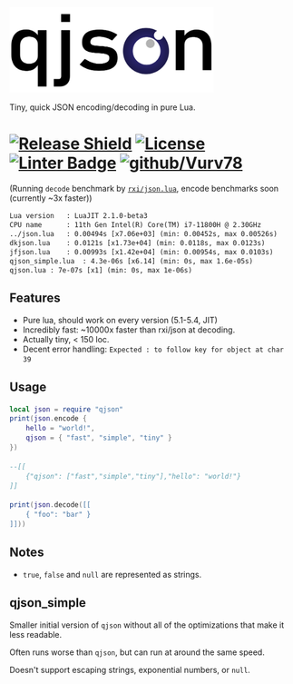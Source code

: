 <img src="qjson.svg" height=150px />

Tiny, quick JSON encoding/decoding in pure Lua.

# [![Release Shield](https://img.shields.io/github/v/release/Vurv78/qjson.lua?include_prereleases)](https://github.com/Vurv78/qjson.lua/releases/latest) [![License](https://img.shields.io/github/license/Vurv78/qjson.lua?color=red)](https://opensource.org/licenses/MIT) [![Linter Badge](https://github.com/Vurv78/qjson.lua/workflows/Run%20Lest/badge.svg)](https://github.com/Vurv78/qjson.lua/actions) [![github/Vurv78](https://img.shields.io/discord/824727565948157963?label=Discord&logo=discord&logoColor=ffffff&labelColor=7289DA&color=2c2f33)](https://discord.gg/yXKMt2XUXm)

(Running `decode` benchmark by [`rxi/json.lua`](https://github.com/rxi/json.lua), encode benchmarks soon (currently ~3x faster))
```
Lua version   : LuaJIT 2.1.0-beta3
CPU name      : 11th Gen Intel(R) Core(TM) i7-11800H @ 2.30GHz
../json.lua   : 0.00494s [x7.06e+03] (min: 0.00452s, max 0.00526s)
dkjson.lua    : 0.0121s [x1.73e+04] (min: 0.0118s, max 0.0123s)
jfjson.lua    : 0.00993s [x1.42e+04] (min: 0.00954s, max 0.0103s)
qjson_simple.lua  : 4.3e-06s [x6.14] (min: 0s, max 1.6e-05s)
qjson.lua : 7e-07s [x1] (min: 0s, max 1e-06s)
```

## Features
* Pure lua, should work on every version (5.1-5.4, JIT)
* Incredibly fast: ~10000x faster than rxi/json at decoding.
* Actually tiny, < 150 loc.
* Decent error handling: `Expected : to follow key for object at char 39`

## Usage
```lua
local json = require "qjson"
print(json.encode {
	hello = "world!",
	qjson = { "fast", "simple", "tiny" }
})

--[[
	{"qjson": ["fast","simple","tiny"],"hello": "world!"}
]]

print(json.decode([[
	{ "foo": "bar" }
]]))
```

## Notes
* `true`, `false` and `null` are represented as strings.

## qjson_simple

Smaller initial version of `qjson` without all of the optimizations that make it less readable.

Often runs worse than `qjson`, but can run at around the same speed.

Doesn't support escaping strings, exponential numbers, or `null`.
